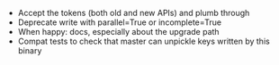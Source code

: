 - Accept the tokens (both old and new APIs) and plumb through
- Deprecate write with parallel=True or incomplete=True
- When happy: docs, especially about the upgrade path
- Compat tests to check that master can unpickle keys written by this binary